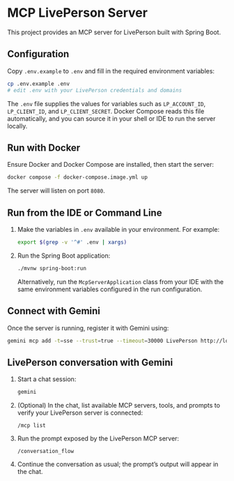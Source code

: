 # MCP LivePerson Server

This project provides an MCP server for LivePerson built with Spring Boot.

## Configuration

Copy `.env.example` to `.env` and fill in the required environment variables:

```bash
cp .env.example .env
# edit .env with your LivePerson credentials and domains
```

The `.env` file supplies the values for variables such as `LP_ACCOUNT_ID`, `LP_CLIENT_ID`, and `LP_CLIENT_SECRET`. Docker 
Compose reads this file automatically, and you can source it in your shell or IDE to run the server locally.

## Run with Docker

Ensure Docker and Docker Compose are installed, then start the server:

```bash
docker compose -f docker-compose.image.yml up
```

The server will listen on port `8080`.

## Run from the IDE or Command Line

1. Make the variables in `.env` available in your environment. For example:

   ```bash
   export $(grep -v '^#' .env | xargs)
   ```

2. Run the Spring Boot application:

   ```bash
   ./mvnw spring-boot:run
   ```

   Alternatively, run the `McpServerApplication` class from your IDE with the same environment variables configured in the run configuration.


## Connect with Gemini

Once the server is running, register it with Gemini using:

```bash
gemini mcp add -t=sse --trust=true --timeout=30000 LivePerson http://localhost:8080/mcp/sse
```

## LivePerson conversation with Gemini

1. Start a chat session:
   ```bash
   gemini
   ```

2. (Optional) In the chat, list available MCP servers, tools, and prompts to verify your LivePerson server is connected:
   ```
   /mcp list
   ```

3. Run the prompt exposed by the LivePerson MCP server:
   ```
   /conversation_flow
   ```

4. Continue the conversation as usual; the prompt’s output will appear in the chat.
